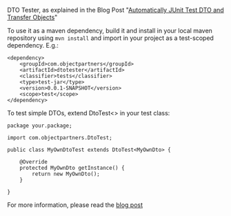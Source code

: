 DTO Tester, as explained in the Blog Post "[Automatically JUnit Test DTO and Transfer Objects](https://objectpartners.com/2016/02/16/automatically-junit-test-dto-and-transfer-objects/)"


To use it as a maven dependency, build it and install in your local maven repository using `mvn install` and import in your project as a test-scoped dependency. E.g.:

```
<dependency>
	<groupId>com.objectpartners</groupId>
	<artifactId>dtotester</artifactId>
	<classifier>tests</classifier>
	<type>test-jar</type>
	<version>0.0.1-SNAPSHOT</version>
	<scope>test</scope>
</dependency>
```

To test simple DTOs, extend DtoTest<> in your test class:

```
package your.package;

import com.objectpartners.DtoTest;

public class MyOwnDtoTest extends DtoTest<MyOwnDto> {

	@Override
	protected MyOwnDto getInstance() {
		return new MyOwnDto();
	}

}
```

For more information, please read the [blog post](https://objectpartners.com/2016/02/16/automatically-junit-test-dto-and-transfer-objects/)